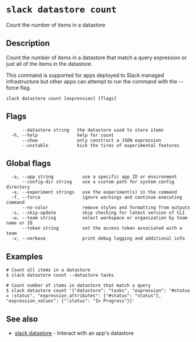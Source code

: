 # `slack datastore count`

Count the number of items in a datastore

## Description

Count the number of items in a datastore that match a query expression or just
all of the items in the datastore.

This command is supported for apps deployed to Slack managed infrastructure but
other apps can attempt to run the command with the --force flag.

```
slack datastore count [expression] [flags]
```

## Flags

```
      --datastore string   the datastore used to store items
  -h, --help               help for count
      --show               only construct a JSON expression
      --unstable           kick the tires of experimental features
```

## Global flags

```
  -a, --app string           use a specific app ID or environment
      --config-dir string    use a custom path for system config directory
  -e, --experiment strings   use the experiment(s) in the command
  -f, --force                ignore warnings and continue executing command
      --no-color             remove styles and formatting from outputs
  -s, --skip-update          skip checking for latest version of CLI
  -w, --team string          select workspace or organization by team name or ID
      --token string         set the access token associated with a team
  -v, --verbose              print debug logging and additional info
```

## Examples

```
# Count all items in a datastore
$ slack datastore count --datastore tasks

# Count number of items in datastore that match a query
$ slack datastore count '{"datastore": "tasks", "expression": "#status = :status", "expression_attributes": {"#status": "status"}, "expression_values": {":status": "In Progress"}}'
```

## See also

* [slack datastore](slack_datastore)	 - Interact with an app's datastore


